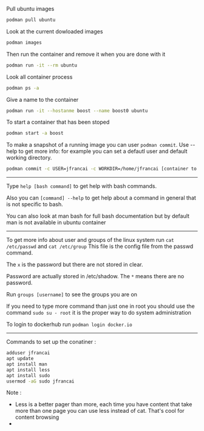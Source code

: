 Pull ubuntu images

```bash
podman pull ubuntu
````

Look at the current dowloaded images

```bash
podman images
```

Then run the container and remove it when you are done with it

```bash
podman run -it --rm ubuntu
```

Look all container process

```bash
podman ps -a
```

Give a name to the container

```bash
podman run -it --hostanme boost --name boost0 ubuntu
```

To start a container that has been stoped

```bash
podman start -a boost
```

To make a snapshot of a running image you can user `podman commit`.
Use --help to get more info: for example you can set a defautl user and default working directory.

```bash
podman commit -c USER=jfrancai -c WORKDIR=/home/jfrancai [container to commit]  [image name]
```


---

Type `help [bash command]` to get help with bash commands.

Also you can `[command] --help` to get help about a command in general that is not specific to bash.

You can also look at man bash for full bash documentation but by default man is not available in ubuntu container

---

To get more info about user and groups of the linux system run `cat /etc/passwd` and `cat /etc/group`
This file is the config file from the passwd command.

The `x` is the password but there are not stored in clear.

Password are actually stored in /etc/shadow. The `*` means there are no password.

Run `groups [username]` to see the groups you are on

If you need to type more command than just one in root you should use the command `sudo su - root` it is the proper way to do system administration

To login to dockerhub run `podman login docker.io`

---

Commands to set up the conatiner :

```bash
adduser jfrancai
apt update
apt install man
apt install less
apt install sudo
usermod -aG sudo jfrancai
```

Note :

- Less is a better pager than more, each time you have content that take more than one page you can use less instead of cat. That's cool for content browsing
-
